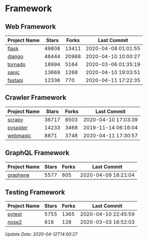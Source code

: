 # Framework

## Web Framework

| Project Name | Stars | Forks | Last Commit |
| ------------ | ----- | ----- | ----------- |
| [flask](https://github.com/pallets/flask) | 49808 | 13411 | 2020-04-08 01:01:55 |
| [django](https://github.com/django/django) | 48444 | 20988 | 2020-04-10 10:00:27 |
| [tornado](https://github.com/tornadoweb/tornado) | 18994 | 5164 | 2020-03-06 01:35:19 |
| [sanic](https://github.com/huge-success/sanic) | 13669 | 1268 | 2020-04-10 19:03:51 |
| [fastapi](https://github.com/tiangolo/fastapi) | 12336 | 770 | 2020-04-11 17:22:35 |

## Crawler Framework

| Project Name | Stars | Forks | Last Commit |
| ------------ | ----- | ----- | ----------- |
| [scrapy](https://github.com/scrapy/scrapy) | 36717 | 8503 | 2020-04-10 17:03:39 |
| [pyspider](https://github.com/binux/pyspider) | 14233 | 3468 | 2019-11-14 06:16:04 |
| [webmagic](https://github.com/code4craft/webmagic) | 8871 | 3748 | 2020-04-11 17:30:57 |

## GraphQL Framework

| Project Name | Stars | Forks | Last Commit |
| ------------ | ----- | ----- | ----------- |
| [graphene](https://github.com/graphql-python/graphene) | 5577 | 605 | 2020-04-09 18:21:04 |

## Testing Framework

| Project Name | Stars | Forks | Last Commit |
| ------------ | ----- | ----- | ----------- |
| [pytest](https://github.com/pytest-dev/pytest) | 5755 | 1365 | 2020-04-10 22:45:59 |
| [nose2](https://github.com/nose-devs/nose2) | 616 | 128 | 2020-03-03 16:52:03 |

*Update Date: 2020-04-12T14:00:27*